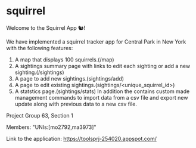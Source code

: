 # squirrel
Welcome to the Squirrel App 🐿! 

We have implemented a squirrel tracker app for Central Park in New York with the following features:
1) A map that displays 100 squirrels.(/map)
2) A sightings summary page with links to edit each sighting or add a new sighting.(/sightings)
3) A page to add new sightings.(sightings/add)
4) A page to edit existing sightings.(sightings/<unique_squirrel_id>)
5) A statstics page.(sightings/stats)
In addition the contains custom made management commands to import data from a csv file and export new update along with previous data to a new csv file.

Project Group 63, Section 1

Members:
"UNIs:[mo2792,ma3973]"

Link to the application:
https://toolsprj-254020.appspot.com/
